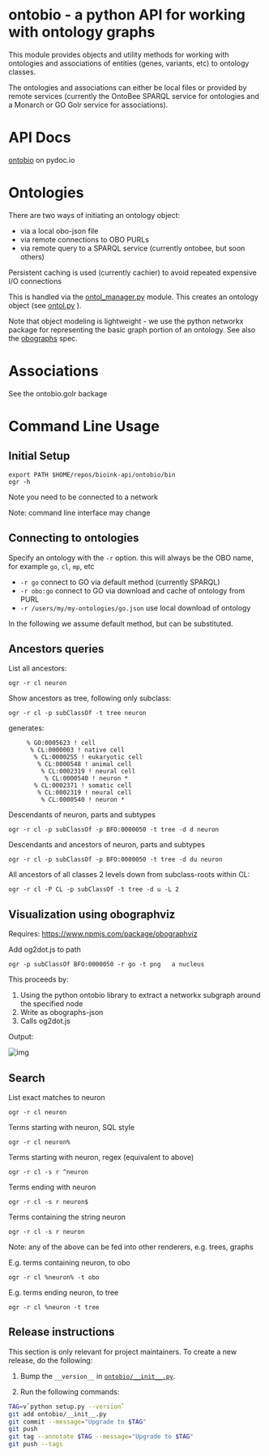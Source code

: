 # ontobio - a python API for working with ontology graphs

This module provides objects and utility methods for working with
ontologies and associations of entities (genes, variants, etc) to
ontology classes.

The ontologies and associations can either be local files or provided
by remote services (currently the OntoBee SPARQL service for
ontologies and a Monarch or GO Golr service for associations).

# API Docs

[ontobio](https://www.pydoc.io/pypi/ontobio-0.1.2/index.html) on pydoc.io

# Ontologies

There are two ways of initiating an ontology object:

 * via a local obo-json file
 * via remote connections to OBO PURLs
 * via remote query to a SPARQL service (currently  ontobee, but soon others)

Persistent caching is used (currently cachier) to avoid repeated expensive I/O connections

This is handled via the [ontol_manager.py](ontobio/ontol_manager.py)
module. This creates an ontology object (see [ontol.py](ontobio/ontol.py) ).

Note that object modeling is lightweight - we use the python networkx
package for representing the basic graph portion of an ontology. See
also the [obographs](https://github.com/geneontology/obographs) spec.

# Associations

See the ontobio.golr backage

# Command Line Usage

## Initial Setup

```
export PATH $HOME/repos/bioink-api/ontobio/bin
ogr -h
```

Note you need to be connected to a network

Note: command line interface may change

## Connecting to ontologies

Specify an ontology with the `-r` option. this will always be the OBO name, for example `go`, `cl`, `mp`, etc

 * `-r go` connect to GO via default method (currently SPARQL)
 * `-r obo:go` connect to GO via download and cache of ontology from PURL
 * `-r /users/my/my-ontologies/go.json` use local download of ontology

In the following we assume default method, but can be substituted.

## Ancestors queries

List all ancestors:

```
ogr -r cl neuron
```

Show ancestors as tree, following only subclass:

```
ogr -r cl -p subClassOf -t tree neuron
```

generates:

```
     % GO:0005623 ! cell
      % CL:0000003 ! native cell
       % CL:0000255 ! eukaryotic cell
        % CL:0000548 ! animal cell
         % CL:0002319 ! neural cell
          % CL:0000540 ! neuron * 
       % CL:0002371 ! somatic cell
        % CL:0002319 ! neural cell
         % CL:0000540 ! neuron * 
```

Descendants of neuron, parts and subtypes

```
ogr -r cl -p subClassOf -p BFO:0000050 -t tree -d d neuron
```

Descendants and ancestors of neuron, parts and subtypes

```
ogr -r cl -p subClassOf -p BFO:0000050 -t tree -d du neuron
```

All ancestors of all classes 2 levels down from subclass-roots within CL:

```
ogr -r cl -P CL -p subClassOf -t tree -d u -L 2
```

## Visualization using obographviz

Requires: https://www.npmjs.com/package/obographviz

Add og2dot.js to path

```
ogr -p subClassOf BFO:0000050 -r go -t png   a nucleus
```

This proceeds by:

 1. Using the python ontobio library to extract a networkx subgraph around the specified node
 2. Write as obographs-json
 3. Calls og2dot.js

Output:

![img](https://github.com/biolink/biolink-api/raw/master/ontobio/docs/nucleus.png)

## Search

List exact matches to neuron

```
ogr -r cl neuron
```

Terms starting with neuron, SQL style

```
ogr -r cl neuron%
```

Terms starting with neuron, regex (equivalent to above)

```
ogr -r cl -s r ^neuron
```

Terms ending with neuron

```
ogr -r cl -s r neuron$
```

Terms containing the string neuron

```
ogr -r cl -s r neuron
```

Note: any of the above can be fed into other renderers, e.g. trees, graphs

E.g. terms containing neuron, to obo

```
ogr -r cl %neuron% -t obo
```

E.g. terms ending neuron, to tree

```
ogr -r cl %neuron -t tree
```

## Release instructions

This section is only relevant for project maintainers.
To create a new release, do the following:

1. Bump the `__version__` in [`ontobio/__init__.py`](ontobio/__init__.py).

3. Run the following commands:
    
  ```sh
  TAG=v`python setup.py --version`
  git add ontobio/__init__.py
  git commit --message="Upgrade to $TAG"
  git push
  git tag --annotate $TAG --message="Upgrade to $TAG"
  git push --tags
  ```
